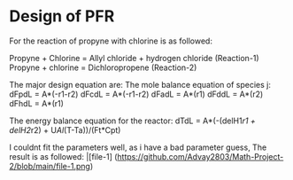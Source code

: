 # Design of PFR
For the reaction of propyne with chlorine is as followed:

Propyne + Chlorine = Allyl chloride + hydrogen chloride (Reaction-1)
Propyne + chlorine = Dichloropropene  (Reaction-2)

The major design equation are:
The mole balance equation of species j:
    dFpdL = A*(-r1-r2)
    dFcdL = A*(-r1-r2)
    dFadL = A*(r1)
    dFddL = A*(r2)
    dFhdL = A*(r1)
    
The energy balance equation for the reactor:
    dTdL = A*(-(delH1*r1 + delH2*r2) + U*Al*(T-Ta))/(Ft*Cpt)

I couldnt fit the parameters well, as i have a bad parameter guess,
The result is as followed:
|[file-1] (https://github.com/Advay2803/Math-Project-2/blob/main/file-1.png)

